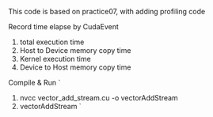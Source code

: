 This code is based on practice07, with adding profiling code

Record time elapse by CudaEvent
1. total execution time
2. Host to Device memory copy time
3. Kernel execution time
4. Device to Host memory copy time

Compile & Run
`
1. nvcc vector_add_stream.cu -o vectorAddStream
2. vectorAddStream
`